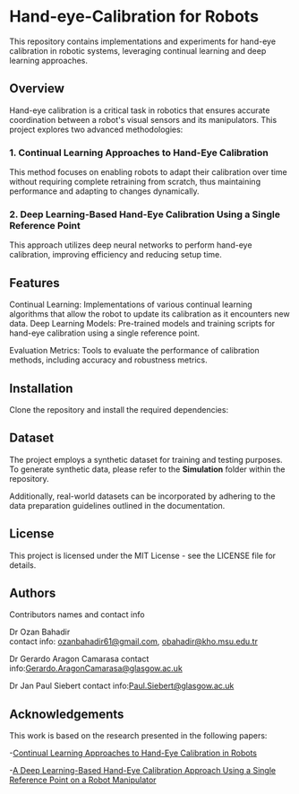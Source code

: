 # Hand-eye-Calibration for Robots

This repository contains implementations and experiments for hand-eye calibration in robotic systems, leveraging continual learning and deep learning approaches.

## Overview
Hand-eye calibration is a critical task in robotics that ensures accurate coordination between a robot's visual sensors and its manipulators. This project explores two advanced methodologies:

### 1. Continual Learning Approaches to Hand-Eye Calibration

This method focuses on enabling robots to adapt their calibration over time without requiring complete retraining from scratch, thus maintaining performance and adapting to changes dynamically.

### 2. Deep Learning-Based Hand-Eye Calibration Using a Single Reference Point

This approach utilizes deep neural networks to perform hand-eye calibration, improving efficiency and reducing setup time.

## Features
Continual Learning: Implementations of various continual learning algorithms that allow the robot to update its calibration as it encounters new data.
Deep Learning Models: Pre-trained models and training scripts for hand-eye calibration using a single reference point.

Evaluation Metrics: Tools to evaluate the performance of calibration methods, including accuracy and robustness metrics.

## Installation
Clone the repository and install the required dependencies:


## Dataset
The project employs a synthetic dataset for training and testing purposes. To generate synthetic data, please refer to the **Simulation** folder within the repository.

Additionally, real-world datasets can be incorporated by adhering to the data preparation guidelines outlined in the documentation.


## License
This project is licensed under the MIT License - see the LICENSE file for details.


## Authors

Contributors names and contact info

Dr Ozan Bahadir  
contact info: ozanbahadir61@gmail.com, obahadir@kho.msu.edu.tr

Dr Gerardo Aragon Camarasa
contact info:Gerardo.AragonCamarasa@glasgow.ac.uk

Dr Jan Paul Siebert 
contact info:Paul.Siebert@glasgow.ac.uk


## Acknowledgements
This work is based on the research presented in the following papers:

-[Continual Learning Approaches to Hand-Eye Calibration in Robots](https://www.researchsquare.com/article/rs-3906009/v1)


-[A Deep Learning-Based Hand-Eye Calibration Approach Using a Single Reference Point on a Robot Manipulator](https://ieeexplore.ieee.org/abstract/document/10011774)


